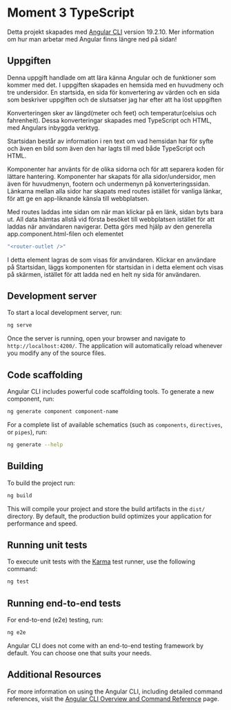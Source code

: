 # Moment 3 TypeScript

Detta projekt skapades med [Angular CLI](https://github.com/angular/angular-cli) version 19.2.10. Mer information om hur man arbetar med Angular finns längre ned på sidan!

## Uppgiften

Denna uppgift handlade om att lära känna Angular och de funktioner som kommer med det. I uppgiften skapades en hemsida med en huvudmeny och tre undersidor. En startsida, en sida för konvertering av värden och en sida som beskriver uppgiften och de slutsatser
jag har efter att ha löst uppgiften

Konverteringen sker av längd(meter och feet) och temperatur(celsius och fahrenheit). Dessa konverteringar skapades med TypeScript och
HTML, med Angulars inbyggda verktyg. 

Startsidan består av information i ren text om vad hemsidan har för syfte och även en bild som även den har lagts till med både TypeScript och HTML.

Komponenter har använts för de olika sidorna och för att separera koden för lättare hantering. Komponenter har skapats för alla sidor/undersidor, men även för huvudmenyn, footern och undermenyn på konverteringssidan. Länkarna mellan alla sidor har skapats med routes istället för vanliga länkar, för att ge en app-liknande känsla till webbplatsen. 

Med routes laddas inte sidan om när man klickar på en länk, sidan byts bara ut. All data hämtas allstå vid första besöket till webbplatsen istället för att laddas när användaren navigerar. Detta görs med hjälp av den generella app.component.html-filen och elementet 
```bash
"<router-outlet />"
```

I detta element lagras de som visas för användaren. Klickar en användare på Startsidan, läggs komponenten för startsidan in i detta element och visas på skärmen, istället för att ladda ned en helt ny sida för användaren. 


## Development server

To start a local development server, run:

```bash
ng serve
```

Once the server is running, open your browser and navigate to `http://localhost:4200/`. The application will automatically reload whenever you modify any of the source files.

## Code scaffolding

Angular CLI includes powerful code scaffolding tools. To generate a new component, run:

```bash
ng generate component component-name
```

For a complete list of available schematics (such as `components`, `directives`, or `pipes`), run:

```bash
ng generate --help
```

## Building

To build the project run:

```bash
ng build
```

This will compile your project and store the build artifacts in the `dist/` directory. By default, the production build optimizes your application for performance and speed.

## Running unit tests

To execute unit tests with the [Karma](https://karma-runner.github.io) test runner, use the following command:

```bash
ng test
```

## Running end-to-end tests

For end-to-end (e2e) testing, run:

```bash
ng e2e
```

Angular CLI does not come with an end-to-end testing framework by default. You can choose one that suits your needs.

## Additional Resources

For more information on using the Angular CLI, including detailed command references, visit the [Angular CLI Overview and Command Reference](https://angular.dev/tools/cli) page.
